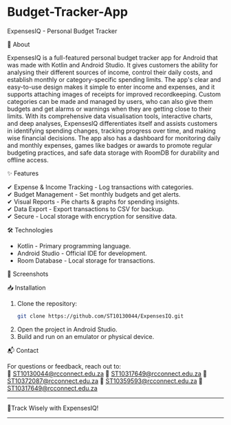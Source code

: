 # Budget-Tracker-App

ExpensesIQ - Personal Budget Tracker

   


📱 About  

ExpensesIQ is a full-featured personal budget tracker app for Android that was made with Kotlin and Android Studio. It gives customers the ability for analysing their different sources of income, control their daily costs, and establish monthly or category-specific spending limits. The app's clear and easy-to-use design makes it simple to enter income and expenses, and it supports attaching images of receipts for improved recordkeeping. Custom categories can be made and managed by users, who can also give them budgets and get alarms or warnings when they are getting close to their limits.
With its comprehensive data visualisation tools, interactive charts, and deep analyses, ExpensesIQ differentiates itself and assists customers in identifying spending changes, tracking progress over time, and making wise financial decisions. The app also has a dashboard for monitoring daily and monthly expenses, games like badges or awards to promote regular budgeting practices, and safe data storage with RoomDB for durability and offline access.


✨ Features  

✔ Expense & Income Tracking - Log transactions with categories.  
✔ Budget Management - Set monthly budgets and get alerts.  
✔ Visual Reports - Pie charts & graphs for spending insights.    
✔ Data Export - Export transactions to CSV for backup.  
✔ Secure - Local storage with encryption for sensitive data.  

🛠 Technologies  

- Kotlin - Primary programming language.  
- Android Studio - Official IDE for development.   
- Room Database - Local storage for transactions.    

📸 Screenshots  

       

📥 Installation  

1. Clone the repository:  
   ```bash  
   git clone https://github.com/ST10130044/ExpensesIQ.git  
   ```  
2. Open the project in Android Studio.  
3. Build and run on an emulator or physical device.  



📬 Contact  

For questions or feedback, reach out to:  
📧 ST10130044@rcconnect.edu.za
📧 ST10317649@rcconnect.edu.za
📧 ST10372087@rcconnect.edu.za
📧 ST10359593@rcconnect.edu.za
📧 ST10317649@rcconnect.edu.za




 

---  
🚀Track Wisely with ExpensesIQ! 

---
